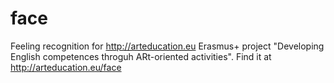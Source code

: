 # face
Feeling recognition for http://arteducation.eu
Erasmus+ project "Developing English competences throguh ARt-oriented activities".
Find it at http://arteducation.eu/face